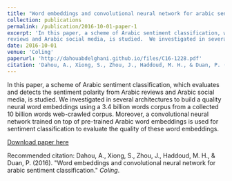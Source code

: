 ```yaml
---
title: "Word embeddings and convolutional neural network for arabic sentiment classification"
collection: publications
permalink: /publication/2016-10-01-paper-1
excerpt: 'In this paper, a scheme of Arabic sentiment classification, which evaluates and detects the sentiment polarity from Arabic
reviews and Arabic social media, is studied.  We investigated in several architectures to build a quality neural word embeddings using a 3.4 billion words corpus from a collected 10 billion words web-crawled corpus.   Moreover,  a convolutional neural network trained on top of pre-trained Arabic word embeddings is used for sentiment classification to evaluate the quality of these word embeddings.'
date: 2016-10-01
venue: 'Coling'
paperurl: 'http://dahouabdelghani.github.io/files/C16-1228.pdf'
citation: 'Dahou, A., Xiong, S., Zhou, J., Haddoud, M. H., & Duan, P. (2016). &quot;Word embeddings and convolutional neural network for arabic sentiment classification.&quot; <i>Coling</i>.'
---
```

In this paper, a scheme of Arabic sentiment classification, which evaluates and detects the sentiment polarity from Arabic
reviews and Arabic social media, is studied.  We investigated in several architectures to build a quality neural word embeddings using a 3.4 billion words corpus from a collected 10 billion words web-crawled corpus.   Moreover,  a convolutional neural network trained on top of pre-trained Arabic word embeddings is used for sentiment classification to evaluate the quality of these word embeddings.

[Download paper here](http://dahouabdelghani.github.io/files/C16-1228.pdf)

Recommended citation: Dahou, A., Xiong, S., Zhou, J., Haddoud, M. H., & Duan, P. (2016). "Word embeddings and convolutional neural network for arabic sentiment classification." <i>Coling</i>.